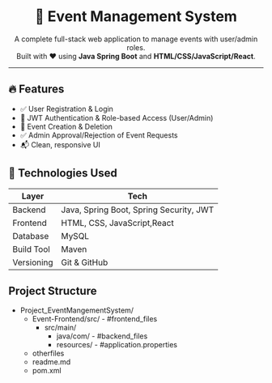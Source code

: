 <h1 align="center">🎯 Event Management System</h1>

<p align="center">
  A complete full-stack web application to manage events with user/admin roles.
  <br />
  Built with ❤️ using <strong>Java Spring Boot</strong> and <strong>HTML/CSS/JavaScript/React</strong>.
</p>

---

## 🔥 Features

- ✅ User Registration & Login
- 🔐 JWT Authentication & Role-based Access (User/Admin)
- 📝 Event Creation & Deletion
- ✅ Admin Approval/Rejection of Event Requests
- 📬 Clean, responsive UI


## 🚀 Technologies Used

| Layer     | Tech                             |
|-----------|----------------------------------|
| Backend   | Java, Spring Boot, Spring Security, JWT |
| Frontend  | HTML, CSS, JavaScript,React          |
| Database  | MySQL                            |
| Build Tool| Maven                            |
| Versioning| Git & GitHub                     |

## Project Structure

- Project_EventMangementSystem/
   - Event-Frontend/src/   - #frontend_files
      - src/main/
         - java/com/      - #backend_files
         - resources/     - #application.properties
   - otherfiles
   - readme.md
   - pom.xml

